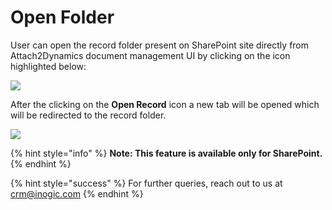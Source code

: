# Open Folder

User can open the record folder present on SharePoint site directly from Attach2Dynamics document management UI by clicking on the icon highlighted below:

![](<../../.gitbook/assets/Open Folder\_1.png>)

After the clicking on the **Open Record** icon a new tab will be opened which will be redirected to the record folder.

![](<../../.gitbook/assets/Open Folder\_2.png>)

{% hint style="info" %}
**Note: This feature is available only for SharePoint.**
{% endhint %}

{% hint style="success" %}
For further queries, reach out to us at [crm@inogic.com](mailto:crm@inogic.com)
{% endhint %}

